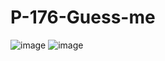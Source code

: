 # P-176-Guess-me

![image](https://user-images.githubusercontent.com/72507845/192032180-27b79b15-f205-4178-b0d7-de7a6049fa9e.png)
![image](https://user-images.githubusercontent.com/72507845/192032198-f2e71fb7-3d5f-4e99-af3d-cd014b5e9454.png)

